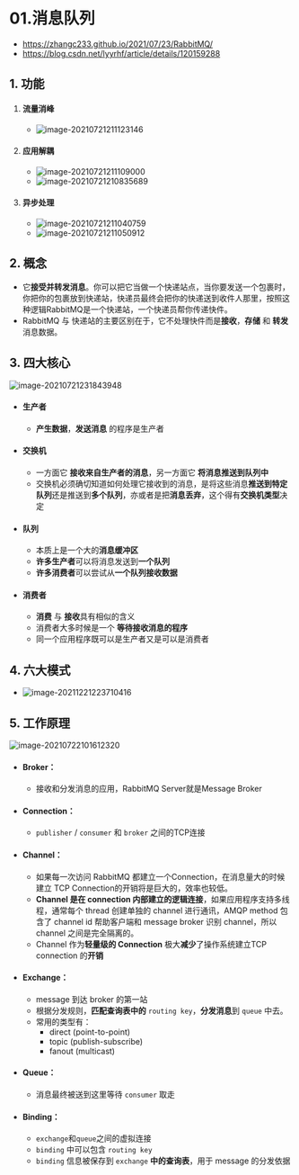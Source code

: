 # 01.消息队列

- https://zhangc233.github.io/2021/07/23/RabbitMQ/
- https://blog.csdn.net/lyyrhf/article/details/120159288

## 1. 功能

1. #### 流量消峰
   
   - ![image-20210721211123146](https://raw.githubusercontent.com/TWDH/Leetcode-From-Zero/pictures/img/image-20210721211123146.png)
2. #### 应用解耦
   
   - ![image-20210721211109000](https://raw.githubusercontent.com/TWDH/Leetcode-From-Zero/pictures/img/image-20210721211109000.png)
   - ![image-20210721210835689](https://raw.githubusercontent.com/TWDH/Leetcode-From-Zero/pictures/img/image-20210721210835689.png)
3. #### 异步处理
   
   - ![image-20210721211040759](https://raw.githubusercontent.com/TWDH/Leetcode-From-Zero/pictures/img/image-20210721211040759.png)
   - ![image-20210721211050912](https://raw.githubusercontent.com/TWDH/Leetcode-From-Zero/pictures/img/image-20210721211050912.png)

## 2. 概念

- 它**接受并转发消息**。你可以把它当做一个快递站点，当你要发送一个包裹时，你把你的包裹放到快递站，快递员最终会把你的快递送到收件人那里，按照这种逻辑RabbitMQ是一个快递站，一个快递员帮你传递快件。
- RabbitMQ 与 快递站的主要区别在于，它不处理快件而是**接收**，**存储** 和 **转发**消息数据。

## 3. 四大核心

![image-20210721231843948](https://raw.githubusercontent.com/TWDH/Leetcode-From-Zero/pictures/img/image-20210721231843948.png)

- #### 生产者
  
  - **产生数据**，**发送消息** 的程序是生产者
- #### 交换机
  
  - 一方面它 **接收来自生产者的消息**，另一方面它 **将消息推送到队列中**
  - 交换机必须确切知道如何处理它接收到的消息，是将这些消息**推送到特定队列**还是推送到**多个队列**，亦或者是把**消息丢弃**，这个得有**交换机类型**决定
- #### 队列
  
  - 本质上是一个大的**消息缓冲区**
  - **许多生产者**可以将消息发送到**一个队列**
  - **许多消费者**可以尝试从**一个队列接收数据**
- #### 消费者
  
  - **消费** 与 **接收**具有相似的含义
  - 消费者大多时候是一个 **等待接收消息的程序**
  - 同一个应用程序既可以是生产者又是可以是消费者

## 4. 六大模式

- ![image-20211221223710416](https://raw.githubusercontent.com/TWDH/Leetcode-From-Zero/pictures/img/image-20211221223710416.png)

## 5. 工作原理

![image-20210722101612320](https://raw.githubusercontent.com/TWDH/Leetcode-From-Zero/pictures/img/image-20210722101612320.png)

- #### Broker：
  
  - 接收和分发消息的应用，RabbitMQ Server就是Message Broker
- #### Connection：
  
  - `publisher` / `consumer` 和 `broker` 之间的TCP连接
- #### Channel：
  
  - 如果每一次访问 RabbitMQ 都建立一个Connection，在消息量大的时候建立 TCP Connection的开销将是巨大的，效率也较低。
  - **Channel 是在 connection 内部建立的逻辑连接**，如果应用程序支持多线程，通常每个 thread 创建单独的 channel 进行通讯，AMQP method 包含了 channel id 帮助客户端和 message broker 识别 channel，所以 channel 之间是完全隔离的。
  - Channel 作为**轻量级的 Connection** 极大**减少**了操作系统建立TCP connection 的**开销**
- #### Exchange：
  
  - message 到达 broker 的第一站
  - 根据分发规则，**匹配查询表中的** `routing key`，**分发消息**到 `queue` 中去。
  - 常用的类型有：
    - direct (point-to-point)
    - topic (publish-subscribe) 
    - fanout (multicast)
- #### Queue：
  
  - 消息最终被送到这里等待 `consumer` 取走
- #### Binding：
  
  - `exchange`和`queue`之间的虚拟连接
  - `binding` 中可以包含 `routing key`
  - `binding` 信息被保存到 `exchange` **中的查询表**，用于 message 的分发依据





















































